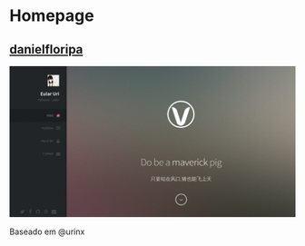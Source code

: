 Homepage
========


[danielfloripa](http://danielfloripa.github.io/v2/)
-----------
![danielfloripa](screenshot/v2.png)

Baseado em @urinx
